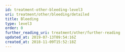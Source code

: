 ```yaml
---
id: treatment-other-bleeding-level3
uri: treatment/other/bleeding/detailed
title: Bleeding
type: level3
order: 0
further_reading_uri: treatment/other/further-reading
updated_at: 2019-07-13T09:54:16Z
created_at: 2018-11-09T15:52:18Z
---
```


